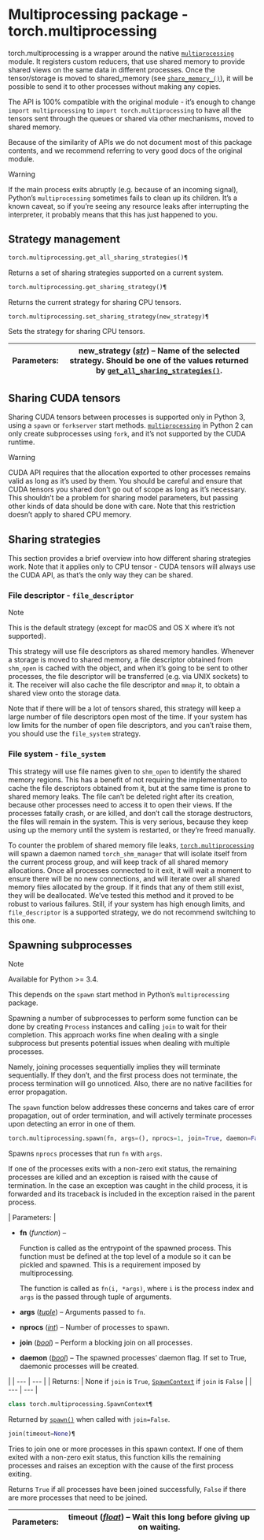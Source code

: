 

# Multiprocessing package - torch.multiprocessing

torch.multiprocessing is a wrapper around the native [`multiprocessing`](https://docs.python.org/3/library/multiprocessing.html#module-multiprocessing "(in Python v3.7)") module. It registers custom reducers, that use shared memory to provide shared views on the same data in different processes. Once the tensor/storage is moved to shared_memory (see [`share_memory_()`](tensors.html#torch.Tensor.share_memory_ "torch.Tensor.share_memory_")), it will be possible to send it to other processes without making any copies.

The API is 100% compatible with the original module - it’s enough to change `import multiprocessing` to `import torch.multiprocessing` to have all the tensors sent through the queues or shared via other mechanisms, moved to shared memory.

Because of the similarity of APIs we do not document most of this package contents, and we recommend referring to very good docs of the original module.

Warning

If the main process exits abruptly (e.g. because of an incoming signal), Python’s `multiprocessing` sometimes fails to clean up its children. It’s a known caveat, so if you’re seeing any resource leaks after interrupting the interpreter, it probably means that this has just happened to you.

## Strategy management

```py
torch.multiprocessing.get_all_sharing_strategies()¶
```

Returns a set of sharing strategies supported on a current system.

```py
torch.multiprocessing.get_sharing_strategy()¶
```

Returns the current strategy for sharing CPU tensors.

```py
torch.multiprocessing.set_sharing_strategy(new_strategy)¶
```

Sets the strategy for sharing CPU tensors.

| Parameters: | **new_strategy** ([_str_](https://docs.python.org/3/library/stdtypes.html#str "(in Python v3.7)")) – Name of the selected strategy. Should be one of the values returned by [`get_all_sharing_strategies()`](#torch.multiprocessing.get_all_sharing_strategies "torch.multiprocessing.get_all_sharing_strategies"). |
| --- | --- |

## Sharing CUDA tensors

Sharing CUDA tensors between processes is supported only in Python 3, using a `spawn` or `forkserver` start methods. [`multiprocessing`](https://docs.python.org/3/library/multiprocessing.html#module-multiprocessing "(in Python v3.7)") in Python 2 can only create subprocesses using `fork`, and it’s not supported by the CUDA runtime.

Warning

CUDA API requires that the allocation exported to other processes remains valid as long as it’s used by them. You should be careful and ensure that CUDA tensors you shared don’t go out of scope as long as it’s necessary. This shouldn’t be a problem for sharing model parameters, but passing other kinds of data should be done with care. Note that this restriction doesn’t apply to shared CPU memory.

## Sharing strategies

This section provides a brief overview into how different sharing strategies work. Note that it applies only to CPU tensor - CUDA tensors will always use the CUDA API, as that’s the only way they can be shared.

### File descriptor - `file_descriptor`

Note

This is the default strategy (except for macOS and OS X where it’s not supported).

This strategy will use file descriptors as shared memory handles. Whenever a storage is moved to shared memory, a file descriptor obtained from `shm_open` is cached with the object, and when it’s going to be sent to other processes, the file descriptor will be transferred (e.g. via UNIX sockets) to it. The receiver will also cache the file descriptor and `mmap` it, to obtain a shared view onto the storage data.

Note that if there will be a lot of tensors shared, this strategy will keep a large number of file descriptors open most of the time. If your system has low limits for the number of open file descriptors, and you can’t raise them, you should use the `file_system` strategy.

### File system - `file_system`

This strategy will use file names given to `shm_open` to identify the shared memory regions. This has a benefit of not requiring the implementation to cache the file descriptors obtained from it, but at the same time is prone to shared memory leaks. The file can’t be deleted right after its creation, because other processes need to access it to open their views. If the processes fatally crash, or are killed, and don’t call the storage destructors, the files will remain in the system. This is very serious, because they keep using up the memory until the system is restarted, or they’re freed manually.

To counter the problem of shared memory file leaks, [`torch.multiprocessing`](#module-torch.multiprocessing "torch.multiprocessing") will spawn a daemon named `torch_shm_manager` that will isolate itself from the current process group, and will keep track of all shared memory allocations. Once all processes connected to it exit, it will wait a moment to ensure there will be no new connections, and will iterate over all shared memory files allocated by the group. If it finds that any of them still exist, they will be deallocated. We’ve tested this method and it proved to be robust to various failures. Still, if your system has high enough limits, and `file_descriptor` is a supported strategy, we do not recommend switching to this one.

## Spawning subprocesses

Note

Available for Python &gt;= 3.4.

This depends on the `spawn` start method in Python’s `multiprocessing` package.

Spawning a number of subprocesses to perform some function can be done by creating `Process` instances and calling `join` to wait for their completion. This approach works fine when dealing with a single subprocess but presents potential issues when dealing with multiple processes.

Namely, joining processes sequentially implies they will terminate sequentially. If they don’t, and the first process does not terminate, the process termination will go unnoticed. Also, there are no native facilities for error propagation.

The `spawn` function below addresses these concerns and takes care of error propagation, out of order termination, and will actively terminate processes upon detecting an error in one of them.

```py
torch.multiprocessing.spawn(fn, args=(), nprocs=1, join=True, daemon=False)¶
```

Spawns `nprocs` processes that run `fn` with `args`.

If one of the processes exits with a non-zero exit status, the remaining processes are killed and an exception is raised with the cause of termination. In the case an exception was caught in the child process, it is forwarded and its traceback is included in the exception raised in the parent process.

| Parameters: | 

*   **fn** (_function_) –

    Function is called as the entrypoint of the spawned process. This function must be defined at the top level of a module so it can be pickled and spawned. This is a requirement imposed by multiprocessing.

    The function is called as `fn(i, *args)`, where `i` is the process index and `args` is the passed through tuple of arguments.

*   **args** ([_tuple_](https://docs.python.org/3/library/stdtypes.html#tuple "(in Python v3.7)")) – Arguments passed to `fn`.
*   **nprocs** ([_int_](https://docs.python.org/3/library/functions.html#int "(in Python v3.7)")) – Number of processes to spawn.
*   **join** ([_bool_](https://docs.python.org/3/library/functions.html#bool "(in Python v3.7)")) – Perform a blocking join on all processes.
*   **daemon** ([_bool_](https://docs.python.org/3/library/functions.html#bool "(in Python v3.7)")) – The spawned processes’ daemon flag. If set to True, daemonic processes will be created.

 |
| --- | --- |
| Returns: | None if `join` is `True`, [`SpawnContext`](#torch.multiprocessing.SpawnContext "torch.multiprocessing.SpawnContext") if `join` is `False` |
| --- | --- |

```py
class torch.multiprocessing.SpawnContext¶
```

Returned by [`spawn()`](#torch.multiprocessing.spawn "torch.multiprocessing.spawn") when called with `join=False`.

```py
join(timeout=None)¶
```

Tries to join one or more processes in this spawn context. If one of them exited with a non-zero exit status, this function kills the remaining processes and raises an exception with the cause of the first process exiting.

Returns `True` if all processes have been joined successfully, `False` if there are more processes that need to be joined.

| Parameters: | **timeout** ([_float_](https://docs.python.org/3/library/functions.html#float "(in Python v3.7)")) – Wait this long before giving up on waiting. |
| --- | --- |

